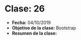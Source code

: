 # Clase: 26
* **Fecha:** 04/10/2019
* **Objetivo de la clase:** Bootstrap
* **Resumen de la clase:**
> 